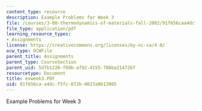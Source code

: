 ```yaml
---
content_type: resource
description: Example Problems for Week 3
file: /courses/3-00-thermodynamics-of-materials-fall-2002/91f656caa4dcf5fc072b0023a0b13905_exweek3.PDF
file_type: application/pdf
learning_resource_types:
- Assignments
license: https://creativecommons.org/licenses/by-nc-sa/4.0/
ocw_type: OCWFile
parent_title: Assignments
parent_type: CourseSection
parent_uid: 5d7b1220-f09b-af92-4155-788ba214726f
resourcetype: Document
title: exweek3.PDF
uid: 91f656ca-a4dc-f5fc-072b-0023a0b13905
---
```

Example Problems for Week 3